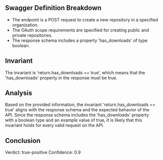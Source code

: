 ## Swagger Definition Breakdown
- The endpoint is a POST request to create a new repository in a specified organization.
- The OAuth scope requirements are specified for creating public and private repositories.
- The response schema includes a property 'has_downloads' of type boolean.

## Invariant
The invariant is 'return.has_downloads == true', which means that the 'has_downloads' property in the response must be true.

## Analysis
Based on the provided information, the invariant 'return.has_downloads == true' aligns with the response schema and the expected behavior of the API. Since the response schema includes the 'has_downloads' property with a boolean type and an example value of true, it is likely that this invariant holds for every valid request on the API.

## Conclusion
Verdict: true-positive
Confidence: 0.9
